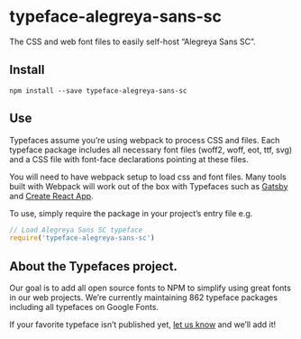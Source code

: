 
# typeface-alegreya-sans-sc

The CSS and web font files to easily self-host “Alegreya Sans SC”.

## Install

`npm install --save typeface-alegreya-sans-sc`

## Use

Typefaces assume you’re using webpack to process CSS and files. Each typeface
package includes all necessary font files (woff2, woff, eot, ttf, svg) and
a CSS file with font-face declarations pointing at these files.

You will need to have webpack setup to load css and font files. Many tools built
with Webpack will work out of the box with Typefaces such as [Gatsby](https://github.com/gatsbyjs/gatsby)
and [Create React App](https://github.com/facebookincubator/create-react-app).

To use, simply require the package in your project’s entry file e.g.

```javascript
// Load Alegreya Sans SC typeface
require('typeface-alegreya-sans-sc')
```

## About the Typefaces project.

Our goal is to add all open source fonts to NPM to simplify using great fonts in
our web projects. We’re currently maintaining 862 typeface packages
including all typefaces on Google Fonts.

If your favorite typeface isn’t published yet, [let us know](https://github.com/KyleAMathews/typefaces)
and we’ll add it!
